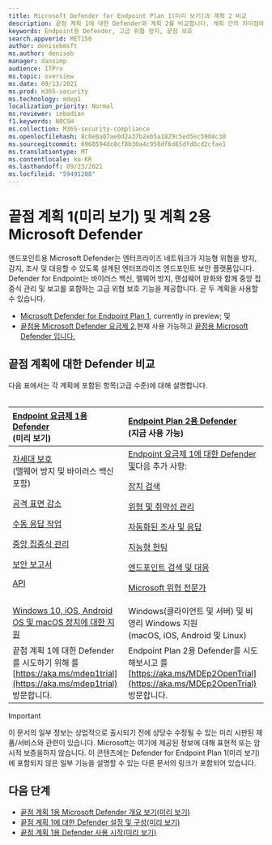 ```yaml
---
title: Microsoft Defender for Endpoint Plan 1(미리 보기)과 계획 2 비교
description: 끝점 계획 1에 대한 Defender와 계획 2를 비교합니다. 계획 간의 차이점에 대해 알아보고 조직의 요구에 맞는 계획을 선택합니다.
keywords: Endpoint용 Defender, 고급 위협 방지, 끝점 보호
search.appverid: MET150
author: denisebmsft
ms.author: deniseb
manager: dansimp
audience: ITPro
ms.topic: overview
ms.date: 09/13/2021
ms.prod: m365-security
ms.technology: mdep1
localization_priority: Normal
ms.reviewer: inbadian
f1.keywords: NOCSH
ms.collection: M365-security-compliance
ms.openlocfilehash: 8c0e8a07ae0d2a37b2eb5a1829c5ed5ec5904c30
ms.sourcegitcommit: 6968594dc8cf8b30a4c958df6d65dfd0cd2cfae1
ms.translationtype: MT
ms.contentlocale: ko-KR
ms.lasthandoff: 09/23/2021
ms.locfileid: "59491208"
---
```

# <a name="microsoft-defender-for-endpoint-plan-1-preview-and-plan-2"></a>끝점 계획 1(미리 보기) 및 계획 2용 Microsoft Defender

엔드포인트용 Microsoft Defender는 엔터프라이즈 네트워크가 지능형 위협을 방지, 감지, 조사 및 대응할 수 있도록 설계된 엔터프라이즈 엔드포인트 보안 플랫폼입니다. Defender for Endpoint는 바이러스 백신, 맬웨어 방지, 랜섬웨어 완화와 함께 중앙 집중식 관리 및 보고를 포함하는 고급 위협 보호 기능을 제공합니다. 곧 두 계획을 사용할 수 있습니다.   
 
- [Microsoft Defender for Endpoint Plan 1](defender-endpoint-plan-1.md), currently in preview; 및 
- [끝점용 Microsoft Defender 요금제 2,](microsoft-defender-endpoint.md)현재 사용 가능하고 [끝점용 Microsoft Defender 입니다.](microsoft-defender-endpoint.md)

## <a name="compare-defender-for-endpoint-plans"></a>끝점 계획에 대한 Defender 비교

다음 표에서는 각 계획에 포함된 항목(고급 수준)에 대해 설명합니다. <br/><br/>

| [Endpoint 요금제 1용 Defender](defender-endpoint-plan-1.md) <br/>(미리 보기) | [Endpoint Plan 2용 Defender](microsoft-defender-endpoint.md) <br/>(지금 사용 가능) |
|:---|:---|
| [차세대 보호](defender-endpoint-plan-1.md#next-generation-protection) <br/>(맬웨어 방지 및 바이러스 백신 포함) <p> [공격 표면 감소](defender-endpoint-plan-1.md#attack-surface-reduction) <p> [수동 응답 작업](defender-endpoint-plan-1.md#manual-response-actions) <p> [중앙 집중식 관리](defender-endpoint-plan-1.md#centralized-management) <p>[보안 보고서](defender-endpoint-plan-1.md#reporting) <p>[API](defender-endpoint-plan-1.md#apis)  | [Endpoint 요금제 1에 대한 Defender 및](defender-endpoint-plan-1.md)다음 추가 사항: <p> [장치 검색](device-discovery.md) <p> [위협 및 취약성 관리](next-gen-threat-and-vuln-mgt.md) <p> [자동화된 조사 및 응답](automated-investigations.md) <p> [지능형 헌팅](advanced-hunting-overview.md) <p> [엔드포인트 검색 및 대응](overview-endpoint-detection-response.md) <p> [Microsoft 위협 전문가](microsoft-threat-experts.md)  |
| [Windows 10, iOS, Android OS 및 macOS 장치에 대한 지원](defender-endpoint-plan-1.md#cross-platform-support) | Windows(클라이언트 및 서버) 및 비영리 Windows 지원<br/> (macOS, iOS, Android 및 Linux) |
| 끝점 계획 1에 대한 Defender를 시도하기 위해 를 [https://aka.ms/mdep1trial](https://aka.ms/mdep1trial) 방문합니다. | Endpoint Plan 2용 Defender를 시도해보시고 를 [https://aka.ms/MDEp2OpenTrial](https://aka.ms/MDEp2OpenTrial) 방문합니다. |

> [!IMPORTANT]
> 이 문서의 일부 정보는 상업적으로 출시되기 전에 상당수 수정될 수 있는 미리 시판된 제품/서비스와 관련이 있습니다. Microsoft는 여기에 제공된 정보에 대해 표현적 또는 암시적 보증을하지 않습니다. 이 콘텐츠에는 Defender for Endpoint Plan 1(미리 보기)에 포함되지 않은 일부 기능을 설명할 수 있는 다른 문서의 링크가 포함되어 있습니다.

## <a name="next-steps"></a>다음 단계

- [끝점 계획 1용 Microsoft Defender 개요 보기(미리 보기)](defender-endpoint-plan-1.md)
- [끝점 계획 1에 대한 Defender 설정 및 구성(미리 보기)](mde-p1-setup-configuration.md)
- [끝점 계획 1용 Defender 사용 시작(미리 보기)](mde-plan1-getting-started.md)
